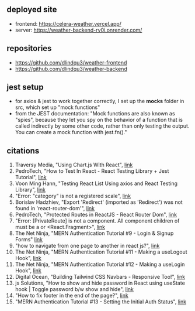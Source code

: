 ## deployed site
- frontend: https://celera-weather.vercel.app/
- server: https://weather-backend-rv0i.onrender.com/

## repositories 
- https://github.com/dlindqu3/weather-frontend
- https://github.com/dlindqu3/weather-backend


## jest setup 
- for axios & jest to work together correctly, I set up the __mocks__ folder in src, which set up "mock functions" 
- from the JEST documentation: "Mock functions are also known as "spies", because they let you spy on the behavior of a function that is called indirectly by some other code, rather than only testing the output. You can create a mock function with jest.fn()."

## citations 
1. Traversy Media, "Using Chart.js With React", [link](https://www.youtube.com/watch?v=Ly-9VTXJlnA)
2. PedroTech, "How to Test In React - React Testing Library + Jest Tutorial", [link](https://www.youtube.com/watch?v=Vp_76zdHkV8)
3. Voon Ming Hann, "Testing React List Using axios and React Testing Library", [link](https://betterprogramming.pub/testing-react-list-using-axios-and-react-testing-library-d000eebf3413)
4. "Error: "category" is not a registered scale", [link](https://stackoverflow.com/questions/67727603/error-category-is-not-a-registered-scale)
5. Borislav Hadzhiev, "Export 'Redirect' (imported as 'Redirect') was not found in 'react-router-dom'", [link](https://bobbyhadz.com/blog/react-export-redirect-was-not-found-in-react-router-dom#:~:text=To%20solve%20the%20error%20%22export,current%20location%20when%20it's%20rendered.&text=Copied!)
6. PedroTech, "Protected Routes in ReactJS - React Router Dom", [link](https://www.youtube.com/watch?v=qnH5KNtRYEI&t=610s)
7. "Error: [PrivateRoute] is not a <Route> component. All component children of <Routes> must be a <Route> or <React.Fragment>", [link](https://stackoverflow.com/questions/69864165/error-privateroute-is-not-a-route-component-all-component-children-of-rou)
8. The Net Ninja, "MERN Authentication Tutorial #9 - Login & Signup Forms" [link](https://www.youtube.com/watch?v=VfReCe0nWOo&list=PL4cUxeGkcC9g8OhpOZxNdhXggFz2lOuCT&index=9)
9. "how to navigate from one page to another in react js?", [link](https://stackoverflow.com/questions/37295377/how-to-navigate-from-one-page-to-another-in-react-js)
10. The Net Ninja, "MERN Authentication Tutorial #11 - Making a useLogout Hook", [link](https://www.youtube.com/watch?v=juaWO24a9aQ&list=PL4cUxeGkcC9g8OhpOZxNdhXggFz2lOuCT&index=11)
11. The Net Ninja, "MERN Authentication Tutorial #12 - Making a useLogin Hook", 
[link](https://www.youtube.com/watch?v=ZVHoVxfU5LU&list=PL4cUxeGkcC9g8OhpOZxNdhXggFz2lOuCT&index=13)
12. Digital Ocean, "Building Tailwind CSS Navbars - Responsive Too!", [link](https://www.youtube.com/watch?v=miiPsBlqMns)
13. js Solutions, "How to show and hide password in React using useState hook | Toggle password b/w show and hide", [link](https://www.youtube.com/watch?v=MtRoMUpriOs)
14. "How to fix footer in the end of the page?", [link](https://stackoverflow.com/questions/55210829/how-to-fix-footer-in-the-end-of-the-page)
15. "MERN Authentication Tutorial #13 - Setting the Initial Auth Status", [link](https://www.youtube.com/watch?v=Y8pD1gBL_MY&list=PL4cUxeGkcC9g8OhpOZxNdhXggFz2lOuCT&index=13)